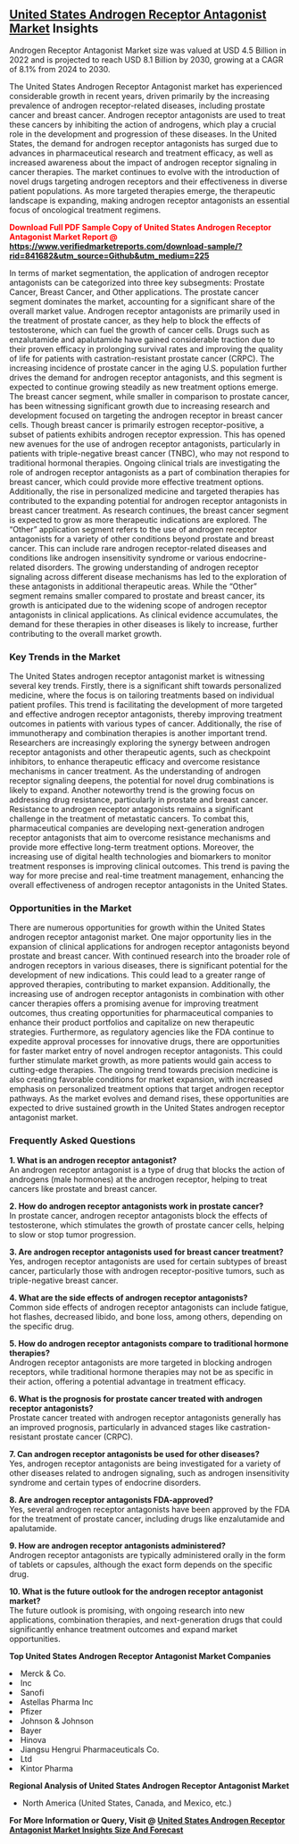 <h2><a href="https://www.verifiedmarketreports.com/download-sample/?rid=841682&amp;utm_source=Github&amp;utm_medium=225" target="_blank">United States Androgen Receptor Antagonist Market</a> Insights</h2><p>Androgen Receptor Antagonist Market size was valued at USD 4.5 Billion in 2022 and is projected to reach USD 8.1 Billion by 2030, growing at a CAGR of 8.1% from 2024 to 2030.</p><p><div> <p>The United States Androgen Receptor Antagonist market has experienced considerable growth in recent years, driven primarily by the increasing prevalence of androgen receptor-related diseases, including prostate cancer and breast cancer. Androgen receptor antagonists are used to treat these cancers by inhibiting the action of androgens, which play a crucial role in the development and progression of these diseases. In the United States, the demand for androgen receptor antagonists has surged due to advances in pharmaceutical research and treatment efficacy, as well as increased awareness about the impact of androgen receptor signaling in cancer therapies. The market continues to evolve with the introduction of novel drugs targeting androgen receptors and their effectiveness in diverse patient populations. As more targeted therapies emerge, the therapeutic landscape is expanding, making androgen receptor antagonists an essential focus of oncological treatment regimens. <b><p><span class=""><span style="color: #ff0000;"><strong>Download Full PDF Sample Copy of United States Androgen Receptor Antagonist Market Report</strong> @ </span><a href="https://www.verifiedmarketreports.com/download-sample/?rid=841682&amp;utm_source=Github&amp;utm_medium=225" target="_blank">https://www.verifiedmarketreports.com/download-sample/?rid=841682&amp;utm_source=Github&amp;utm_medium=225</a></span></p></b> In terms of market segmentation, the application of androgen receptor antagonists can be categorized into three key subsegments: Prostate Cancer, Breast Cancer, and Other applications. The prostate cancer segment dominates the market, accounting for a significant share of the overall market value. Androgen receptor antagonists are primarily used in the treatment of prostate cancer, as they help to block the effects of testosterone, which can fuel the growth of cancer cells. Drugs such as enzalutamide and apalutamide have gained considerable traction due to their proven efficacy in prolonging survival rates and improving the quality of life for patients with castration-resistant prostate cancer (CRPC). The increasing incidence of prostate cancer in the aging U.S. population further drives the demand for androgen receptor antagonists, and this segment is expected to continue growing steadily as new treatment options emerge. The breast cancer segment, while smaller in comparison to prostate cancer, has been witnessing significant growth due to increasing research and development focused on targeting the androgen receptor in breast cancer cells. Though breast cancer is primarily estrogen receptor-positive, a subset of patients exhibits androgen receptor expression. This has opened new avenues for the use of androgen receptor antagonists, particularly in patients with triple-negative breast cancer (TNBC), who may not respond to traditional hormonal therapies. Ongoing clinical trials are investigating the role of androgen receptor antagonists as a part of combination therapies for breast cancer, which could provide more effective treatment options. Additionally, the rise in personalized medicine and targeted therapies has contributed to the expanding potential for androgen receptor antagonists in breast cancer treatment. As research continues, the breast cancer segment is expected to grow as more therapeutic indications are explored. The “Other” application segment refers to the use of androgen receptor antagonists for a variety of other conditions beyond prostate and breast cancer. This can include rare androgen receptor-related diseases and conditions like androgen insensitivity syndrome or various endocrine-related disorders. The growing understanding of androgen receptor signaling across different disease mechanisms has led to the exploration of these antagonists in additional therapeutic areas. While the “Other” segment remains smaller compared to prostate and breast cancer, its growth is anticipated due to the widening scope of androgen receptor antagonists in clinical applications. As clinical evidence accumulates, the demand for these therapies in other diseases is likely to increase, further contributing to the overall market growth. <h3>Key Trends in the Market</h3> <p>The United States androgen receptor antagonist market is witnessing several key trends. Firstly, there is a significant shift towards personalized medicine, where the focus is on tailoring treatments based on individual patient profiles. This trend is facilitating the development of more targeted and effective androgen receptor antagonists, thereby improving treatment outcomes in patients with various types of cancer. Additionally, the rise of immunotherapy and combination therapies is another important trend. Researchers are increasingly exploring the synergy between androgen receptor antagonists and other therapeutic agents, such as checkpoint inhibitors, to enhance therapeutic efficacy and overcome resistance mechanisms in cancer treatment. As the understanding of androgen receptor signaling deepens, the potential for novel drug combinations is likely to expand. Another noteworthy trend is the growing focus on addressing drug resistance, particularly in prostate and breast cancer. Resistance to androgen receptor antagonists remains a significant challenge in the treatment of metastatic cancers. To combat this, pharmaceutical companies are developing next-generation androgen receptor antagonists that aim to overcome resistance mechanisms and provide more effective long-term treatment options. Moreover, the increasing use of digital health technologies and biomarkers to monitor treatment responses is improving clinical outcomes. This trend is paving the way for more precise and real-time treatment management, enhancing the overall effectiveness of androgen receptor antagonists in the United States. <h3>Opportunities in the Market</h3> <p>There are numerous opportunities for growth within the United States androgen receptor antagonist market. One major opportunity lies in the expansion of clinical applications for androgen receptor antagonists beyond prostate and breast cancer. With continued research into the broader role of androgen receptors in various diseases, there is significant potential for the development of new indications. This could lead to a greater range of approved therapies, contributing to market expansion. Additionally, the increasing use of androgen receptor antagonists in combination with other cancer therapies offers a promising avenue for improving treatment outcomes, thus creating opportunities for pharmaceutical companies to enhance their product portfolios and capitalize on new therapeutic strategies. Furthermore, as regulatory agencies like the FDA continue to expedite approval processes for innovative drugs, there are opportunities for faster market entry of novel androgen receptor antagonists. This could further stimulate market growth, as more patients would gain access to cutting-edge therapies. The ongoing trend towards precision medicine is also creating favorable conditions for market expansion, with increased emphasis on personalized treatment options that target androgen receptor pathways. As the market evolves and demand rises, these opportunities are expected to drive sustained growth in the United States androgen receptor antagonist market. <h3>Frequently Asked Questions</h3> <p><b>1. What is an androgen receptor antagonist?</b><br> An androgen receptor antagonist is a type of drug that blocks the action of androgens (male hormones) at the androgen receptor, helping to treat cancers like prostate and breast cancer.</p> <p><b>2. How do androgen receptor antagonists work in prostate cancer?</b><br> In prostate cancer, androgen receptor antagonists block the effects of testosterone, which stimulates the growth of prostate cancer cells, helping to slow or stop tumor progression.</p> <p><b>3. Are androgen receptor antagonists used for breast cancer treatment?</b><br> Yes, androgen receptor antagonists are used for certain subtypes of breast cancer, particularly those with androgen receptor-positive tumors, such as triple-negative breast cancer.</p> <p><b>4. What are the side effects of androgen receptor antagonists?</b><br> Common side effects of androgen receptor antagonists can include fatigue, hot flashes, decreased libido, and bone loss, among others, depending on the specific drug.</p> <p><b>5. How do androgen receptor antagonists compare to traditional hormone therapies?</b><br> Androgen receptor antagonists are more targeted in blocking androgen receptors, while traditional hormone therapies may not be as specific in their action, offering a potential advantage in treatment efficacy.</p> <p><b>6. What is the prognosis for prostate cancer treated with androgen receptor antagonists?</b><br> Prostate cancer treated with androgen receptor antagonists generally has an improved prognosis, particularly in advanced stages like castration-resistant prostate cancer (CRPC).</p> <p><b>7. Can androgen receptor antagonists be used for other diseases?</b><br> Yes, androgen receptor antagonists are being investigated for a variety of other diseases related to androgen signaling, such as androgen insensitivity syndrome and certain types of endocrine disorders.</p> <p><b>8. Are androgen receptor antagonists FDA-approved?</b><br> Yes, several androgen receptor antagonists have been approved by the FDA for the treatment of prostate cancer, including drugs like enzalutamide and apalutamide.</p> <p><b>9. How are androgen receptor antagonists administered?</b><br> Androgen receptor antagonists are typically administered orally in the form of tablets or capsules, although the exact form depends on the specific drug.</p> <p><b>10. What is the future outlook for the androgen receptor antagonist market?</b><br> The future outlook is promising, with ongoing research into new applications, combination therapies, and next-generation drugs that could significantly enhance treatment outcomes and expand market opportunities.</p> </div></p><p><strong>Top United States Androgen Receptor Antagonist Market Companies</strong></p><div data-test-id=""><p><li>Merck & Co.</li><li> Inc</li><li> Sanofi</li><li> Astellas Pharma Inc</li><li> Pfizer</li><li> Johnson & Johnson</li><li> Bayer</li><li> Hinova</li><li> Jiangsu Hengrui Pharmaceuticals Co.</li><li> Ltd</li><li> Kintor Pharma</li></p><div><strong>Regional Analysis of&nbsp;United States Androgen Receptor Antagonist Market</strong></div><ul><li dir="ltr"><p dir="ltr">North America&nbsp;(United States, Canada, and Mexico, etc.)</p></li></ul><p><strong>For More Information or Query, Visit @&nbsp;</strong><strong><a href="https://www.verifiedmarketreports.com/product/androgen-receptor-antagonist-market/?utm_source=Github&amp;utm_medium=225" target="_blank">United States Androgen Receptor Antagonist Market Insights Size And Forecast</a></strong></p></div>
